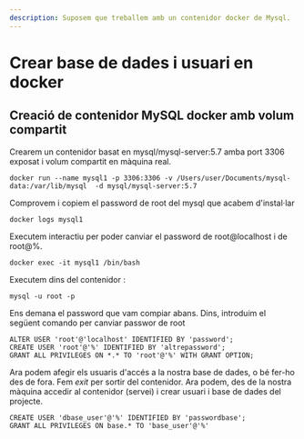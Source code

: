 ```yaml
---
description: Suposem que treballem amb un contenidor docker de Mysql.
---
```


# Crear base de dades i usuari en docker

## Creació de contenidor MySQL docker amb volum compartit

Crearem un contenidor basat en  mysql/mysql-server:5.7 amba port 3306 exposat i volum compartit en màquina real.

```text
docker run --name mysql1 -p 3306:3306 -v /Users/user/Documents/mysql-data:/var/lib/mysql  -d mysql/mysql-server:5.7

```

Comprovem i copiem el password de root del mysql que acabem d'instal·lar

```text
docker logs mysql1
```

Executem interactiu per poder canviar el password de root@localhost i de root@%.

```text
docker exec -it mysql1 /bin/bash
```

Executem dins del contenidor :

```text
mysql -u root -p
```

Ens demana el password que vam compiar abans. Dins, introduim el següent comando per canviar passwor de root

```text
ALTER USER 'root'@'localhost' IDENTIFIED BY 'password';
CREATE USER 'root'@'%' IDENTIFIED BY 'altrepassword';
GRANT ALL PRIVILEGES ON *.* TO 'root'@'%' WITH GRANT OPTION;
```

Ara podem afegir els usuaris d'accés a la nostra base de dades, o bé fer-ho des de fora. Fem _exit_ per sortir del contenidor. Ara podem, des de la nostra màquina accedir al contenidor \(servei\) i crear usuari i base de dades del projecte.

```text
CREATE USER 'dbase_user'@'%' IDENTIFIED BY 'passwordbase';
GRANT ALL PRIVILEGES ON base.* TO 'base_user'@'%'
```



